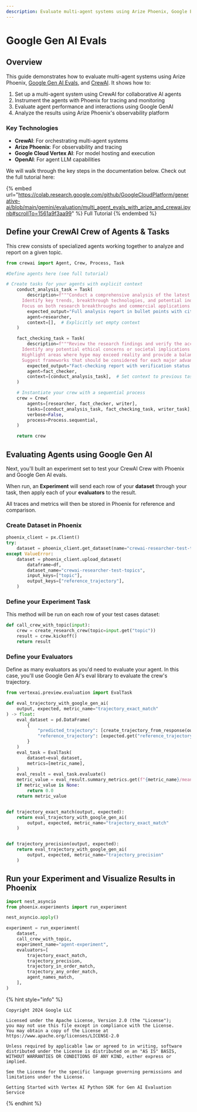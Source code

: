 ```yaml
---
description: Evaluate multi-agent systems using Arize Phoenix, Google Evals, and CrewAI
---
```


# Google Gen AI Evals

## Overview

This guide demonstrates how to evaluate multi-agent systems using Arize Phoenix, [Google Gen AI Evals](https://cloud.google.com/vertex-ai/generative-ai/docs/models/evaluation-overview), and [CrewAI](https://www.crewai.com/). It shows how to:

1. Set up a multi-agent system using CrewAI for collaborative AI agents
2. Instrument the agents with Phoenix for tracing and monitoring
3. Evaluate agent performance and interactions using Google GenAI
4. Analyze the results using Arize Phoenix's observability platform

### Key Technologies <a href="#key-technologies" id="key-technologies"></a>

* **CrewAI**: For orchestrating multi-agent systems
* **Arize Phoenix**: For observability and tracing
* **Google Cloud Vertex AI**: For model hosting and execution
* **OpenAI**: For agent LLM capabilities

We will walk through the key steps in the documentation below. Check out the full tutorial here:

{% embed url="https://colab.research.google.com/github/GoogleCloudPlatform/generative-ai/blob/main/gemini/evaluation/multi_agent_evals_with_arize_and_crewai.ipynb#scrollTo=1561a9f3aa99" %}
Full Tutorial
{% endembed %}

## Define your CrewAI Crew of Agents & Tasks

This crew consists of specialized agents working together to analyze and report on a given topic.&#x20;

```python
from crewai import Agent, Crew, Process, Task

#Define agents here (see full tutorial) 

# Create tasks for your agents with explicit context
    conduct_analysis_task = Task(
        description=f"""Conduct a comprehensive analysis of the latest developments in {topic}.
      Identify key trends, breakthrough technologies, and potential industry impacts.
      Focus on both research breakthroughs and commercial applications.""",
        expected_output="Full analysis report in bullet points with citations to sources",
        agent=researcher,
        context=[],  # Explicitly set empty context
    )

    fact_checking_task = Task(
        description=f"""Review the research findings and verify the accuracy of claims about {topic}.
      Identify any potential ethical concerns or societal implications.
      Highlight areas where hype may exceed reality and provide a balanced assessment.
      Suggest frameworks that should be considered for each major advancement.""",
        expected_output="Fact-checking report with verification status for each major claim",
        agent=fact_checker,
        context=[conduct_analysis_task],  # Set context to previous task
    )

    # Instantiate your crew with a sequential process
    crew = Crew(
        agents=[researcher, fact_checker, writer],
        tasks=[conduct_analysis_task, fact_checking_task, writer_task],
        verbose=False,
        process=Process.sequential,
    )

    return crew
```

## Evaluating Agents using Google Gen AI

Next, you'll built an experiment set to test your CrewAI Crew with Phoenix and Google Gen AI evals.

When run, an **Experiment** will send each row of your **dataset** through your task, then apply each of your **evaluators** to the result.&#x20;

All traces and metrics will then be stored in Phoenix for reference and comparison.

### Create Dataset in Phoenix

```python
phoenix_client = px.Client()
try:
    dataset = phoenix_client.get_dataset(name="crewai-researcher-test-topics")
except ValueError:
    dataset = phoenix_client.upload_dataset(
        dataframe=df,
        dataset_name="crewai-researcher-test-topics",
        input_keys=["topic"],
        output_keys=["reference_trajectory"],
    )
```

### Define your Experiment Task

This method will be run on each row of your test cases dataset:

```python
def call_crew_with_topic(input):
    crew = create_research_crew(topic=input.get("topic"))
    result = crew.kickoff()
    return result
```

### Define your Evaluators

Define as many evaluators as you'd need to evaluate your agent. In this case, you'll use Google Gen AI's eval library to evaluate the crew's trajectory.

```python
from vertexai.preview.evaluation import EvalTask

def eval_trajectory_with_google_gen_ai(
    output, expected, metric_name="trajectory_exact_match"
) -> float:
    eval_dataset = pd.DataFrame(
        {
            "predicted_trajectory": [create_trajectory_from_response(output)],
            "reference_trajectory": [expected.get("reference_trajectory")],
        }
    )
    eval_task = EvalTask(
        dataset=eval_dataset,
        metrics=[metric_name],
    )
    eval_result = eval_task.evaluate()
    metric_value = eval_result.summary_metrics.get(f"{metric_name}/mean")
    if metric_value is None:
        return 0.0
    return metric_value


def trajectory_exact_match(output, expected):
    return eval_trajectory_with_google_gen_ai(
        output, expected, metric_name="trajectory_exact_match"
    )


def trajectory_precision(output, expected):
    return eval_trajectory_with_google_gen_ai(
        output, expected, metric_name="trajectory_precision"
    )


```

## Run your Experiment and Visualize Results in Phoenix

```python
import nest_asyncio
from phoenix.experiments import run_experiment

nest_asyncio.apply()

experiment = run_experiment(
    dataset,
    call_crew_with_topic,
    experiment_name="agent-experiment",
    evaluators=[
        trajectory_exact_match,
        trajectory_precision,
        trajectory_in_order_match,
        trajectory_any_order_match,
        agent_names_match,
    ],
)
```

{% hint style="info" %}
```
Copyright 2024 Google LLC
```

```notebook-python
Licensed under the Apache License, Version 2.0 (the "License");
you may not use this file except in compliance with the License.
You may obtain a copy of the License at https://www.apache.org/licenses/LICENSE-2.0

Unless required by applicable law or agreed to in writing, software
distributed under the License is distributed on an "AS IS" BASIS,
WITHOUT WARRANTIES OR CONDITIONS OF ANY KIND, either express or implied.

See the License for the specific language governing permissions and
limitations under the License.

Getting Started with Vertex AI Python SDK for Gen AI Evaluation Service
```
{% endhint %}
